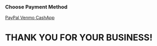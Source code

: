 <html lang="en">
<head>
<body>
    <h3>Choose Payment Method</h3>
    <a href="https://www.paypal.com" target="_blank">  PayPal  </a>
    <a href="https://www.venmo.com" target="_blank">  Venmo  </a>
    <a href="https://www.cashapp.com" target="_blank">  CashApp  </a>
</body>
    <h1></h1>
    <h1>THANK YOU FOR YOUR BUSINESS!</h1>
    <h1></h1>
